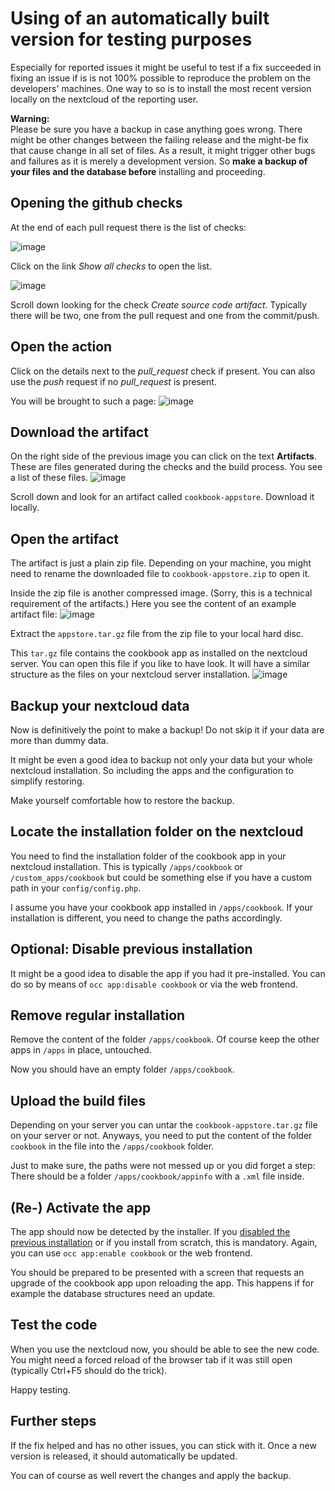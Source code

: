 # Using of an automatically built version for testing purposes

Especially for reported issues it might be useful to test if a fix succeeded in fixing an issue if is is not 100% possible to reproduce the problem on the developers' machines.
One way to so is to install the most recent version locally on the nextcloud of the reporting user.

**Warning:**  
Please be sure you have a backup in case anything goes wrong.
There might be other changes between the failing release and the might-be fix that cause change in all set of files.
As a result, it might trigger other bugs and failures as it is merely a development version.
So **make a backup of your files and the database before** installing and proceeding.

## Opening the github checks

At the end of each pull request there is the list of checks:

![image](assets/use-dev-build/01.png)

Click on the link *Show all checks* to open the list.

![image](assets/use-dev-build/02.png)

Scroll down looking for the check *Create source code artifact*.
Typically there will be two, one from the pull request and one from the commit/push.

## Open the action

Click on the details next to the *pull_request* check if present.
You can also use the *push* request if no *pull_request* is present.

You will be brought to such a page:
![image](assets/use-dev-build/03.png)

## Download the artifact

On the right side of the previous image you can click on the text **Artifacts**.
These are files generated during the checks and the build process.
You see a list of these files.
![image](assets/use-dev-build/04.png)

Scroll down and look for an artifact called `cookbook-appstore`.
Download it locally.

## Open the artifact

The artifact is just a plain zip file.
Depending on your machine, you might need to rename the downloaded file to `cookbook-appstore.zip` to open it.

Inside the zip file is another compressed image.
(Sorry, this is a technical requirement of the artifacts.)
Here you see the content of an example artifact file:
![image](assets/use-dev-build/05.png)

Extract the `appstore.tar.gz` file from the zip file to your local hard disc.

This `tar.gz` file contains the cookbook app as installed on the nextcloud server.
You can open this file if you like to have look.
It will have a similar structure as the files on your nextcloud server installation.
![image](assets/use-dev-build/06.png)

## Backup your nextcloud data

Now is definitively the point to make a backup!
Do not skip it if your data are more than dummy data.

It might be even a good idea to backup not only your data but your whole nextcloud installation.
So including the apps and the configuration to simplify restoring.

Make yourself comfortable how to restore the backup.

## Locate the installation folder on the nextcloud

You need to find the installation folder of the cookbook app in your nextcloud installation.
This is typically `/apps/cookbook` or `/custom_apps/cookbook` but could be something else if you have a custom path in your `config/config.php`.

I assume you have your cookbook app installed in `/apps/cookbook`.
If your installation is different, you need to change the paths accordingly.

## Optional: Disable previous installation

It might be a good idea to disable the app if you had it pre-installed.
You can do so by means of `occ app:disable cookbook` or via the web frontend.

## Remove regular installation

Remove the content of the folder `/apps/cookbook`.
Of course keep the other apps in `/apps` in place, untouched.

Now you should have an empty folder `/apps/cookbook`.

## Upload the build files
Depending on your server you can untar the `cookbook-appstore.tar.gz` file on your server or not.
Anyways, you need to put the content of the folder `cookbook` in the file into the `/apps/cookbook` folder.

Just to make sure, the paths were not messed up or you did forget a step:
There should be a folder `/apps/cookbook/appinfo` with a `.xml` file inside.

## (Re-) Activate the app

The app should now be detected by the installer.
If you [disabled the previous installation](#optional-disable-previous-installation) or if you install from scratch, this is mandatory.
Again, you can use `occ app:enable cookbook` or the web frontend.

You should be prepared to be presented with a screen that requests an upgrade of the cookbook app upon reloading the app.
This happens if for example the database structures need an update.

## Test the code

When you use the nextcloud now, you should be able to see the new code.
You might need a forced reload of the browser tab if it was still open (typically Ctrl+F5 should do the trick).

Happy testing.

## Further steps

If the fix helped and has no other issues, you can stick with it.
Once a new version is released, it should automatically be updated.

You can of course as well revert the changes and apply the backup.
